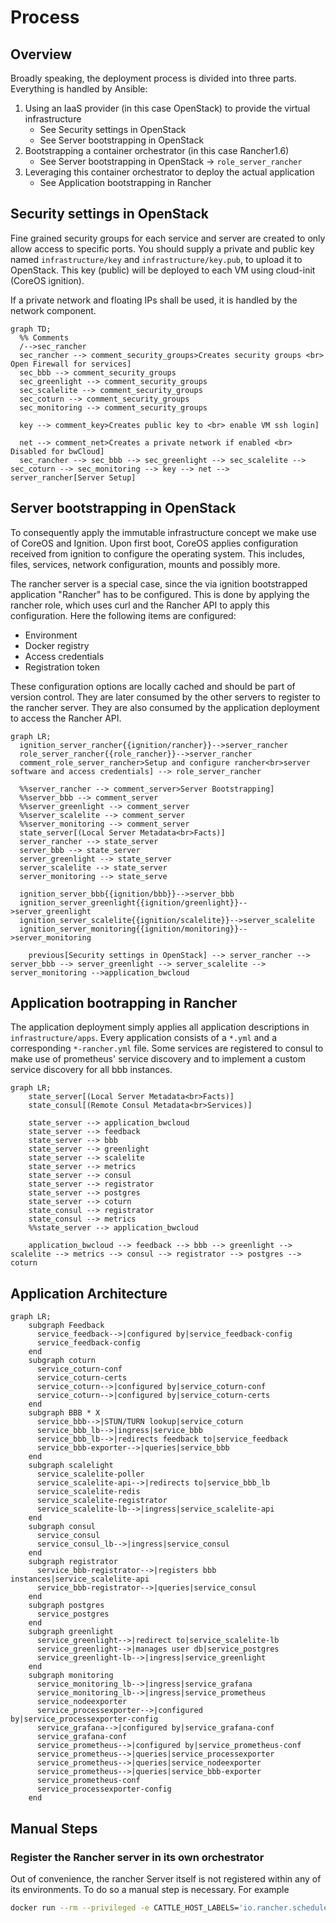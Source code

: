 # Process

## Overview

Broadly speaking, the deployment process is divided into three parts. Everything is handled by Ansible:

1. Using an IaaS provider (in this case OpenStack) to provide the virtual infrastructure
   * See Security settings in OpenStack
   * See Server bootstrapping in OpenStack
2. Bootstrapping a container orchestrator (in this case Rancher1.6)
   * See Server bootstrapping in OpenStack -> `role_server_rancher`
3. Leveraging this container orchestrator to deploy the actual application
   * See Application bootstrapping in Rancher

## Security settings in OpenStack

Fine grained security groups for each service and server are created to only allow access to specific ports. You should supply a private and public key named `infrastructure/key` and `infrastructure/key.pub`, to upload it to OpenStack. This key (public) will be deployed to each VM using cloud-init (CoreOS ignition).

If a private network and floating IPs shall be used, it is handled by the network component.

```mermaid
graph TD;
  %% Comments
  /-->sec_rancher
  sec_rancher --> comment_security_groups>Creates security groups <br> Open Firewall for services]
  sec_bbb --> comment_security_groups
  sec_greenlight --> comment_security_groups
  sec_scalelite --> comment_security_groups
  sec_coturn --> comment_security_groups
  sec_monitoring --> comment_security_groups

  key --> comment_key>Creates public key to <br> enable VM ssh login]

  net --> comment_net>Creates a private network if enabled <br> Disabled for bwCloud]
  sec_rancher --> sec_bbb --> sec_greenlight --> sec_scalelite --> sec_coturn --> sec_monitoring --> key --> net --> server_rancher[Server Setup]
```

## Server bootstrapping in OpenStack

To consequently apply the immutable infrastructure concept we make use of CoreOS and Ignition. Upon first boot, CoreOS applies configuration received from ignition to configure the operating system. This includes, files, services, network configuration, mounts and possibly more.

The rancher server is a special case, since the via ignition bootstrapped application "Rancher" has to be configured. This is done by applying the rancher role, which uses curl and the Rancher API to apply this configuration. Here the following items are configured:

* Environment
* Docker registry
* Access credentials
* Registration token

These configuration options are locally cached and should be part of version control. They are later consumed by the other servers to register to the rancher server. They are also consumed by the application deployment to access the Rancher API.

```mermaid
graph LR;
  ignition_server_rancher{{ignition/rancher}}-->server_rancher
  role_server_rancher{{role_rancher}}-->server_rancher
  comment_role_server_rancher>Setup and configure rancher<br>server software and access credentials] --> role_server_rancher

  %%server_rancher --> comment_server>Server Bootstrapping]
  %%server_bbb --> comment_server
  %%server_greenlight --> comment_server
  %%server_scalelite --> comment_server
  %%server_monitoring --> comment_server
  state_server[(Local Server Metadata<br>Facts)]
  server_rancher --> state_server
  server_bbb --> state_server
  server_greenlight --> state_server
  server_scalelite --> state_server
  server_monitoring --> state_serve
  
  ignition_server_bbb{{ignition/bbb}}-->server_bbb
  ignition_server_greenlight{{ignition/greenlight}}-->server_greenlight  
  ignition_server_scalelite{{ignition/scalelite}}-->server_scalelite
  ignition_server_monitoring{{ignition/monitoring}}-->server_monitoring

    previous[Security settings in OpenStack] --> server_rancher --> server_bbb --> server_greenlight --> server_scalelite --> server_monitoring -->application_bwcloud
```

## Application bootrapping in Rancher

The application deployment simply applies all application descriptions in `infrastructure/apps`. Every application consists of a `*.yml` and a corresponding `*-rancher.yml` file. Some services are registered to consul to make use of prometheus' service discovery and to implement a custom service discovery for all bbb instances.

```mermaid
graph LR;
    state_server[(Local Server Metadata<br>Facts)]
    state_consul[(Remote Consul Metadata<br>Services)]

    state_server --> application_bwcloud
    state_server --> feedback
    state_server --> bbb
    state_server --> greenlight
    state_server --> scalelite
    state_server --> metrics
    state_server --> consul
    state_server --> registrator
    state_server --> postgres
    state_server --> coturn
    state_consul --> registrator
    state_consul --> metrics
    %%state_server --> application_bwcloud

    application_bwcloud --> feedback --> bbb --> greenlight --> scalelite --> metrics --> consul --> registrator --> postgres --> coturn
```

## Application Architecture

```mermaid
graph LR;
    subgraph Feedback
      service_feedback-->|configured by|service_feedback-config
      service_feedback-config
    end
    subgraph coturn
      service_coturn-conf
      service_coturn-certs
      service_coturn-->|configured by|service_coturn-conf
      service_coturn-->|configured by|service_coturn-certs
    end
    subgraph BBB * X
      service_bbb-->|STUN/TURN lookup|service_coturn
      service_bbb_lb-->|ingress|service_bbb
      service_bbb_lb-->|redirects feedback to|service_feedback
      service_bbb-exporter-->|queries|service_bbb
    end
    subgraph scalelight
      service_scalelite-poller
      service_scalelite-api-->|redirects to|service_bbb_lb
      service_scalelite-redis
      service_scalelite-registrator
      service_scalelite-lb-->|ingress|service_scalelite-api
    end
    subgraph consul
      service_consul
      service_consul_lb-->|ingress|service_consul
    end
    subgraph registrator
      service_bbb-registrator-->|registers bbb instances|service_scalelite-api
      service_bbb-registrator-->|queries|service_consul
    end
    subgraph postgres
      service_postgres
    end
    subgraph greenlight
      service_greenlight-->|redirect to|service_scalelite-lb
      service_greenlight-->|manages user db|service_postgres
      service_greenlight-lb-->|ingress|service_greenlight
    end
    subgraph monitoring
      service_monitoring_lb-->|ingress|service_grafana
      service_monitoring_lb-->|ingress|service_prometheus
      service_nodeexporter
      service_processexporter-->|configured by|service_processexporter-config
      service_grafana-->|configured by|service_grafana-conf
      service_grafana-conf
      service_prometheus-->|configured by|service_prometheus-conf
      service_prometheus-->|queries|service_processexporter
      service_prometheus-->|queries|service_nodeexporter
      service_prometheus-->|queries|service_bbb-exporter
      service_prometheus-conf
      service_processexporter-config
    end

```

## Manual Steps

### Register the Rancher server in its own orchestrator

Out of convenience, the rancher Server itself is not registered within any of its environments. To do so a manual step is necessary. For example

```bash
docker run --rm --privileged -e CATTLE_HOST_LABELS='io.rancher.scheduler.require_any=io.rancher.container.system, type=admin&type=admin&name=rancher.novalocal' -e CATTLE_AGENT_IP="$IP" -v /var/run/docker.sock:/var/run/docker.sock -v /var/lib/rancher:/var/lib/rancher rancher/agent:v1.2.10 $TOKEN
```
